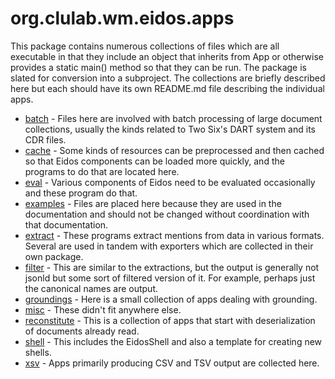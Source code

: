 # org.clulab.wm.eidos.apps

This package contains numerous collections of files which are all executable in that they include an object that inherits from App or otherwise provides a static main() method so that they can be run.  The package is slated for conversion into a subproject.  The collections are briefly described here but each should have its own README.md file describing the individual apps.

* [batch](./batch) - Files here are involved with batch processing of large document collections, usually the kinds related to Two Six's DART system and its CDR files.
* [cache](./catch) - Some kinds of resources can be preprocessed and then cached so that Eidos components can be loaded more quickly, and the programs to do that are located here.
* [eval](./eval) - Various components of Eidos need to be evaluated occasionally and these program do that.
* [examples](./examples) - Files are placed here because they are used in the documentation and should not be changed without coordination with that documentation.
* [extract](./extract) - These programs extract mentions from data in various formats.  Several are used in tandem with exporters which are collected in their own package.
* [filter](./filter) - This are similar to the extractions, but the output is generally not jsonld but some sort of filtered version of it.  For example, perhaps just the canonical names are output.
* [groundings](./groundings) - Here is a small collection of apps dealing with grounding.
* [misc](./misc) - These didn't fit anywhere else.
* [reconstitute](./reconstitute) - This is a collection of apps that start with deserialization of documents already read.
* [shell](./shell) - This includes the EidosShell and also a template for creating new shells.
* [xsv](./xsv) - Apps primarily producing CSV and TSV output are collected here.
